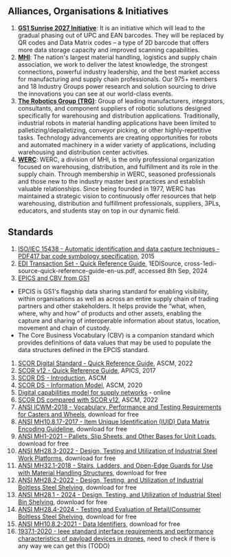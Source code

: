 ## Alliances, Organisations & Initiatives

1. **[GS1 Sunrise 2027 Initiative](https://www.scandit.com/blog/gs1-sunrise-2027-smart-data-capture-revolution/)**: It is an initiative which will lead to the gradual phasing out of UPC and EAN barcodes. They will be replaced by QR codes and Data Matrix codes – a type of 2D barcode that offers more data storage capacity and improved scanning capabilities.
1. **[MHI](https://www.mhi.org/about)**: The nation's largest material handling, logistics and supply chain association, we work to deliver the latest knowledge, the strongest connections, powerful industry leadership, and the best market access for manufacturing and supply chain professionals. Our 975+ members and 18 Industry Groups power research and solution sourcing to drive the innovations you can see at our world-class events.
1. **[The Robotics Group (TRG)](https://www.mhi.org/trg)**: Group of leading manufacturers, integrators, consultants, and component suppliers of robotic solutions designed specifically for warehousing and distribution applications. Traditionally, industrial robots in material handling applications have been limited to palletizing/depalletizing, conveyor picking, or other highly-repetitive tasks. Technology advancements are creating opportunities for robots and automated machinery in a wider variety of applications, including warehousing and distribution center activities.
1. **[WERC](https://werc.org/page/about)**: WERC, a division of MHI, is the only professional organization focused on warehousing, distribution, and fulfillment and its role in the supply chain. Through membership in WERC, seasoned professionals and those new to the industry master best practices and establish valuable relationships. Since being founded in 1977, WERC has maintained a strategic vision to continuously offer resources that help warehousing, distribution and fulfillment professionals, suppliers, 3PLs, educators, and students stay on top in our dynamic field.

## Standards

1. [ISO/IEC 15438 - Automatic identification and data capture techniques - PDF417 bar code symbology specification](https://webstore.iec.ch/en/publication/23356), 2015
1. [EDI Transaction Set - Quick Reference Guide](https://www.1edisource.com/resources/library/edi-transaction-guide/), 1EDISource, cross-1edi-source-quick-reference-guide-en-us.pdf, accessed 8th Sep, 2024
1. [EPICS and CBV from GS1](https://www.gs1.org/standards/epcis)
- EPCIS is GS1's flagship data sharing standard for enabling visibility, within organisations as well as across an entire supply chain of trading partners and other stakeholders. It helps provide the “what, when, where, why and how” of products and other assets, enabling the capture and sharing of interoperable information about status, location, movement and chain of custody.
- The Core Business Vocabulary (CBV) is a companion standard which provides definitions of data values that may be used to populate the data structures defined in the EPCIS standard.
1. [SCOR Digital Standard - Quick Reference Guide](https://www.ascm.org/globalassets/documents--files/corporate-transformation/scor-ds-digital-guide_final.pdf), ASCM, 2022
1. [SCOR v12 - Quick Reference Guide](https://www.apics.org/docs/default-source/scor-p-toolkits/apics-scc-scor-quick-reference-guide.pdf), APICS, 2017
1. [SCOR DS - Introduction](https://www.ascm.org/globalassets/ascm_website_assets/docs/intro-and-front-matter-scor-digital-standard2.pdf), ASCM
1. [SCOR DS - Information Model](https://scor.ascm.org/api/files/25?v=1725796233848), ASCM, 2020
1. [Digital capabilities model for supply networks](https://dcm.ascm.org/) - online
1. [SCOR DS compared with SCOR v12](https://www.ascm.org/globalassets/ascm_website_assets/img/corp-dev/scor_crosswalk.pdf), ASCM, 2022
1. [ANSI ICWM-2018 - Vocabulary, Performance and Testing Requirements for Casters and Wheels](https://s3.us-east-1.amazonaws.com/fonteva-customer-media/00D3h000005U9EzEAK/rZbPasEB_10012_pdf), download for free
1. [ANSI MH10.8.17-2017 - Item Unique Identification (IUID) Data Matrix Encoding Guideline](https://s3.us-east-1.amazonaws.com/fonteva-customer-media/00D3h000005U9EzEAK/SCvKlJWs_10223_pdf), download for free
1. [ANSI MH1-2021 - Pallets, Slip Sheets, and Other Bases for Unit Loads](https://s3.us-east-1.amazonaws.com/fonteva-customer-media/00D3h000005U9EzEAK/ZrobbSpe_mh1_2021_final_pdf), download for free
1. [ANSI MH28.3-2022 - Design, Testing and Utilization of Industrial Steel Work Platforms](https://s3.us-east-1.amazonaws.com/fonteva-customer-media/00D3h000005U9EzEAK/XhhklVBM_ANSI_MH28_3_2022_final_pdf), download for free
1. [ANSI MH32.1-2018 - Stairs, Ladders, and Open-Edge Guards for Use with Material Handling Structures](https://s3.us-east-1.amazonaws.com/fonteva-customer-media/00D3h000005U9EzEAK/qNTHqGdx_10225_pdf), download for free
1. [ANSI MH28.2-2022 - Design, Testing, and Utilization of Industrial Boltless Steel Shelving](https://s3.us-east-1.amazonaws.com/fonteva-customer-media/00D3h000005U9EzEAK/TNRzTHBY_ANSI_MH28_2_2022_final_1_pdf), download for free
1. [ANSI MH28.1 - 2024 - Design, Testing, and Utilization of Industrial Steel Bin Shelving](https://s3.us-east-1.amazonaws.com/fonteva-customer-media/00D3h000005U9EzEAK/ePJOELMj_ANSI_MH28_1_2024_Final_pdf), download for free
1. [ANSI MH28.4-2024 - Testing and Evaluation of Retail/Consumer Boltless Steel Shelving](https://s3.us-east-1.amazonaws.com/fonteva-customer-media/00D3h000005U9EzEAK/CWxbPHmC_ANSI_MH28_4_2024_Final_pdf), download for free
1. [ANSI MH10.8.2-2021 - Data Identifiers](https://s3.us-east-1.amazonaws.com/fonteva-customer-media/00D3h000005U9EzEAK/ZPOaRZok_ANSI_MH10_8_2_2021_updated_20240614_pdf), download for free
1. [1937.1-2020 - Ieee standard interface requirements and performance characteristics of payload devices in drones](https://dspace.apps.iitd.ac.in/node/69662), need to check if there is any way we can get this (TODO)
